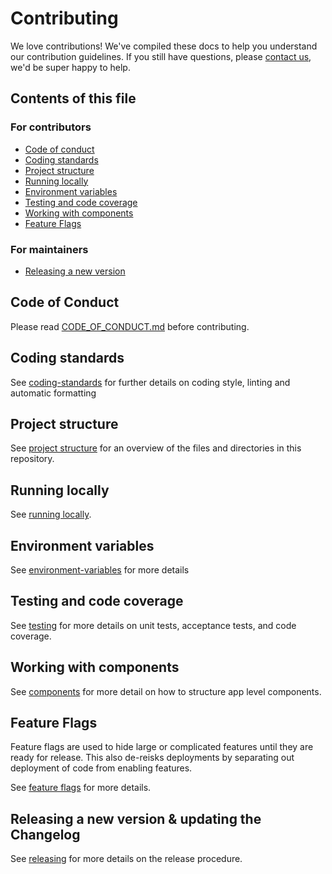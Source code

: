 # Contributing

We love contributions! We've compiled these docs to help you understand our contribution guidelines. If you still have questions, please [contact us](https://design-system.service.gov.uk/#support), we'd be super happy to help.

## Contents of this file

### For contributors

- [Code of conduct](#code-of-conduct)
- [Coding standards](#coding-standards)
- [Project structure](#project-structure)
- [Running locally](#running-locally)
- [Environment variables](#environment-variables)
- [Testing and code coverage](#testing-and-code-coverage)
- [Working with components](#working-with-components)
- [Feature Flags](#feature-flags)

### For maintainers

- [Releasing a new version](#releasing-a-new-version--updating-the-changelog)

## Code of Conduct

Please read [CODE_OF_CONDUCT.md](./CODE_OF_CONDUCT.md) before contributing.

## Coding standards

See [coding-standards](/docs/coding-standards.md) for further details on coding style, linting and automatic formatting

## Project structure

See [project structure](/docs/project-structure.md) for an overview of the files and directories in this repository.

## Running locally

See [running locally](./docs/development.md#running-locally).

## Environment variables

See [environment-variables](./docs/environment-variables.md) for more details

## Testing and code coverage

See [testing](./docs/testing.md) for more details on unit tests, acceptance tests, and code coverage.

## Working with components

See [components](./common/components/README.md) for more detail on how to structure app level components.

## Feature Flags

Feature flags are used to hide large or complicated features until they are ready for release. This also de-reisks deployments by separating out deployment of code from enabling features.

See [feature flags](./docs/feature-flags) for more details.

## Releasing a new version & updating the Changelog

See [releasing](./docs/releasing.md) for more details on the release procedure.
